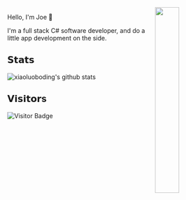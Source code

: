 <img src="https://joec.xyz/Content/joec.png" align="right" width="33%" />

Hello, I'm Joe 👋

I'm a full stack C# software developer, and do a little app development on the side.

## 𝗦𝘁𝗮𝘁𝘀

![xiaoluoboding's github stats](https://github-readme-stats.vercel.app/api?username=dbContext&show_icons=true&theme=dracula)

## 𝗩𝗶𝘀𝗶𝘁𝗼𝗿s

![Visitor Badge](https://visitor-badge.laobi.icu/badge?page_id=dbContext.dbContext)
